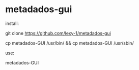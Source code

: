 # metadados-gui




install:

git clone https://github.com/lexy-1/metadados-gui

cp metadados-GUI /usr/bin/ && cp metadados-GUI /usr/sbin/


use:

metadados-GUI

